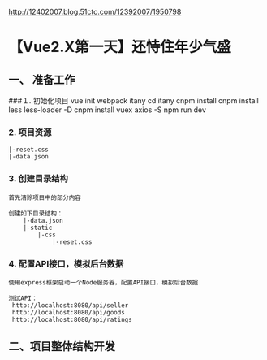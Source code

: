 

http://12402007.blog.51cto.com/12392007/1950798

# 【Vue2.X第一天】还恃住年少气盛
## 一、 准备工作

###１. 初始化项目
    vue init webpack itany
    cd itany
    cnpm install
    cnpm install less less-loader -D
    cnpm install vuex axios -S
    npm run dev

### 2. 项目资源
    |-reset.css
    |-data.json

### 3. 创建目录结构
    首先清除项目中的部分内容

    创建如下目录结构：
        |-data.json
        |-static
            |-css
                |-reset.css

### 4. 配置API接口，模拟后台数据
    使用express框架启动一个Node服务器，配置API接口，模拟后台数据

    测试API：
     http://localhost:8080/api/seller
     http://localhost:8080/api/goods
     http://localhost:8080/api/ratings


## 二、项目整体结构开发     